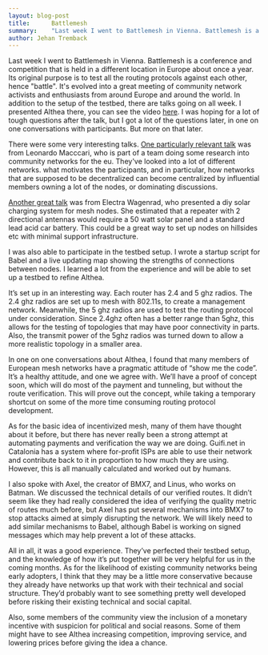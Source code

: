 ```yaml
---
layout: blog-post
title:      Battlemesh
summary:    "Last week I went to Battlemesh in Vienna. Battlemesh is a conference and competition that is held in a different location in Europe about once a year. Its original purpose is to test all the routing protocols against each other, hence \"battle\". It's evolved into a great meeting of community network activists and enthusiasts from around Europe and around the world."
author: Jehan Tremback
---
```


Last week I went to Battlemesh in Vienna. Battlemesh is a conference and competition that is held in a different location in Europe about once a year. Its original purpose is to test all the routing protocols against each other, hence "battle". It's evolved into a great meeting of community network activists and enthusiasts from around Europe and around the world. In addition to the setup of the testbed, there are talks going on all week. I presented Althea there, you can see the video [here](https://www.youtube.com/watch?v=f21KCNw7EWw&list=PL3bvPCw5QCLJ-VJPamVeQx-UPNBVyaopj&index=4&ab_channel=AdjyLeak). I was hoping for a lot of tough questions after the talk, but I got a lot of the questions later, in one on one conversations with participants. But more on that later. 

There were some very interesting talks. [One particularly relevant talk](https://www.youtube.com/watch?v=uuSxoWcOEwA&list=PL3bvPCw5QCLJ-VJPamVeQx-UPNBVyaopj&index=8&ab_channel=AdjyLeak) was from Leonardo Macccari, who is part of a team doing some research into community networks for the eu. They've looked into a lot of different networks. what motivates the participants, and in particular, how networks that are supposed to be decentralized can become centralized by influential members owning a lot of the nodes, or dominating discussions.

[Another great talk](https://www.youtube.com/watch?v=NLP4MxQp8kk&list=PL3bvPCw5QCLJ-VJPamVeQx-UPNBVyaopj&index=6&ab_channel=AdjyLeak) was from Electra Wagenrad, who presented a diy solar charging system for mesh nodes. She estimated that a repeater with 2 directional antennas would require a 50 watt solar panel and a standard lead acid car battery. This could be a great way to set up nodes on hillsides etc with minimal support infrastructure.

I was also able to participate in the testbed setup. I wrote a startup script for Babel and a live updating map showing the strengths of connections between nodes. I learned a lot from the experience and will be able to set up a testbed to refine Althea.

It’s set up in an interesting way. Each router has 2.4 and 5 ghz radios. The 2.4 ghz radios are set up to mesh with 802.11s, to create a management network. Meanwhile, the 5 ghz radios are used to test the routing protocol under consideration. Since 2.4ghz often has a better range than 5ghz, this allows for the testing of topologies that may have poor connectivity in parts. Also, the transmit power of the 5ghz radios was turned down to allow a more realistic topology in a smaller area.

In one on one conversations about Althea, I found that many members of European mesh networks have a pragmatic attitude of “show me the code”. It’s a healthy attitude, and one we agree with. We’ll have a proof of concept soon, which will do most of the payment and tunneling, but without the route verification. This will prove out the concept, while taking a temporary shortcut on some of the more time consuming routing protocol development.

As for the basic idea of incentivized mesh, many of them have thought about it before, but there has never really been a strong attempt at automating payments and verification the way we are doing. Guifi.net in Catalonia has a system where for-profit ISPs are able to use their network and contribute back to it in proportion to how much they are using. However, this is all manually calculated and worked out by humans.

I also spoke with Axel, the creator of BMX7, and Linus, who works on Batman. We discussed the technical details of our verified routes. It didn’t seem like they had really considered the idea of verifying the quality metric of routes much before, but Axel has put several mechanisms into BMX7 to stop attacks aimed at simply disrupting the network. We will likely need to add similar mechanisms to Babel, although Babel is working on signed messages which may help prevent a lot of these attacks.

All in all, it was a good experience. They’ve perfected their testbed setup, and the knowledge of how it’s put together will be very helpful for us in the coming months. As for the likelihood of existing community networks being early adopters, I think that they may be a little more conservative because they already have networks up that work with their technical and social structure. They’d probably want to see something pretty well developed before risking their existing technical and social capital.

Also, some members of the community view the inclusion of a monetary incentive with suspicion for political and social reasons. Some of them might have to see Althea increasing competition, improving service, and lowering prices before giving the idea a chance.
